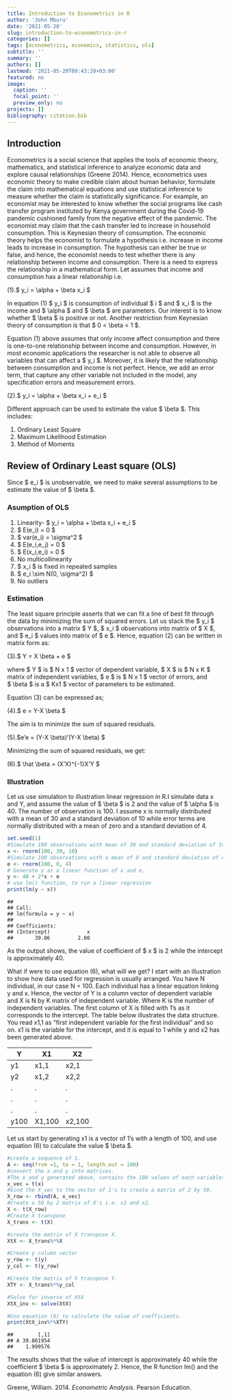 ```yaml
---
title: Introduction to Econometrics in R
author: 'John Mburu'
date: '2021-05-20'
slug: introduction-to-econometrics-in-r
categories: []
tags: [econometrics, economics, statistics, ols]
subtitle: ''
summary: ''
authors: []
lastmod: '2021-05-20T09:43:20+03:00'
featured: no
image:
  caption: ''
  focal_point: ''
  preview_only: no
projects: []
bibliography: citation.bib
---
```


## Introduction

Econometrics is a social science that applies the tools of economic theory, mathematics, and statistical inference to analyze economic data and explore causal relationships (Greene 2014). Hence, econometrics uses economic theory to make credible claim about human behavior, formulate the claim into mathematical equations and use statistical inference to measure whether the claim is statistically significance. For example, an economist may be interested to know whether the social programs like cash transfer program instituted by Kenya government during the Covid-19 pandemic cushioned family from the negative effect of the pandemic. The economist may claim that the cash transfer led to increase in household consumption. This is Keynesian theory of consumption. The economic theory helps the economist to formulate a hypothesis i.e. increase in income leads to increase in consumption. The hypothesis can either be true or false, and hence, the economist needs to test whether there is any relationship between income and consumption. There is a need to express the relationship in a mathematical form. Let assumes that income and consumption has a linear relationship i.e.

(1).\$ y\_i = \\alpha + \\beta x\_i \$

In equation (1) \$ y\_i \$ is consumption of individual \$ i \$ and \$ x\_i \$ is the income and \$ \\alpha \$ and \$ \\beta \$ are parameters. Our interest is to know whether \$ \\beta \$ is positive or not. Another restriction from Keynesian theory of consumption is that \$ 0 &lt; \\beta &lt; 1 \$.

Equation (1) above assumes that only income affect consumption and there is one-to-one relationship between income and consumption. However, in most economic applications the researcher is not able to observe all variables that can affect a \$ y\_i \$. Moreover, it is likely that the relationship between consumption and income is not perfect. Hence, we add an error term, that capture any other variable not included in the model, any specification errors and measurement errors.

(2).\$ y\_i = \\alpha + \\beta x\_i + e\_i \$

Different approach can be used to estimate the value \$ \\beta \$. This includes:

1.  Ordinary Least Square  
2.  Maximum Likelihood Estimation  
3.  Method of Moments

## Review of Ordinary Least square (OLS)

Since \$ e\_i \$ is unobservable, we need to make several assumptions to be estimate the value of \$ \\beta \$.

### Asumption of OLS

1.  Linearity- \$ y\_i = \\alpha + \\beta x\_i + e\_i \$  
2.  \$ E(e\_i) = 0 \$  
3.  \$ var(e\_i) = \\sigma^2 \$  
4.  \$ E(e\_i,e\_j) = 0 \$  
5.  \$ E(x\_i,e\_i) = 0 \$  
6.  No multicollinearity  
7.  \$ x\_i \$ is fixed in repeated samples  
8.  \$ e\_i \\sim N(0, \\sigma^2) \$  
9.  No outliers

### Estimation

The least square principle asserts that we can fit a line of best fit through the data by minimizing the sum of squared errors. Let us stack the \$ y\_i \$ observations into a matrix \$ Y \$, \$ x\_i \$ observations into matrix of \$ X \$, and \$ e\_i \$ values into matrix of \$ e \$. Hence, equation (2) can be written in matrix form as:

(3).\$ Y = X \\beta + e \$  

where \$ Y \$ is \$ N x 1 \$ vector of dependent variable,
\$ X \$ is \$ N x K \$ matrix of independent variables,
\$ e \$ is \$ N x 1 \$ vector of errors, and
\$ \\beta \$ is a \$ Kx1 \$ vector of parameters to be estimated.

Equation (3) can be expressed as;

(4).\$ e = Y-X \\beta \$

The aim is to minimize the sum of squared residuals.

(5).\$e’e = (Y-X \\beta)’(Y-X \\beta) \$

Minimizing the sum of squared residuals, we get:

(6).\$ \\hat \\beta = (X’X)^{-1}X’Y \$

### Illustration

Let us use simulation to illustration linear regression in R.I simulate data x and Y, and assume the value of \$ \\beta \$ is 2 and the value of \$ \\alpha \$ is 40. The number of observation is 100. I assume x is normally distributed with a mean of 30 and a standard deviation of 10 while error terms are normally distributed with a mean of zero and a standard deviation of 4.

``` r
set.seed(1)
#Simulate 100 observations with mean of 30 and standard deviation of 10.
x <- rnorm(100, 30, 10)
#Simulate 100 observations with a mean of 0 and standard deviation of 4.
e <- rnorm(100, 0, 4)
# Generate y as a linear function of x and e.
y <- 40 + 2*x + e
# use lm() function, to run a linear regression
print(lm(y ~ x))
```

    ## 
    ## Call:
    ## lm(formula = y ~ x)
    ## 
    ## Coefficients:
    ## (Intercept)            x  
    ##       39.86         2.00

As the output shows, the value of coefficient of \$ x \$ is 2 while the intercept is approximately 40.

What if were to use equation (6), what will we get? I start with an illustration to show how data used for regression is usually arranged. You have N individual, in our case N = 100. Each individual has a linear equation linking y and x. Hence, the vector of Y is a column vector of dependent variable and X is N by K matrix of independent variable. Where K is the number of independent variables. The first column of X is filled with 1’s as it corresponds to the intercept. The table below illustrates the data structure. You read x1,1 as “first independent variable for the first individual” and so on. x1 is the variable for the intercept, and it is equal to 1 while y and x2 has been generated above.

| Y    | X1     | X2     |
|------|--------|--------|
| y1   | x1,1   | x2,1   |
| y2   | x1,2   | x2,2   |
| .    | .      | .      |
| .    | .      | .      |
| .    | .      | .      |
| y100 | X1,100 | x2,100 |

Let us start by generating x1 is a vector of 1’s with a length of 100, and use equation (6) to calculate the value \$ \\beta \$.

``` r
#create a sequence of 1.
A <- seq(from =1, to = 1, length.out = 100)
#convert the x and y into matrices.
#The x and y generated above, contains the 100 values of each variables. I use transpose() function that returns a matrix, to transform x and y into matrices.
x_vec = t(x)
#bind the X_vec to the vector of 1's to create a matrix of 2 by 50.
X_row <- rbind(A, x_vec)
#Create a 50 by 2 matrix of X's i.e. x1 and x2.
X <- t(X_row)
#Create X transpose
X_trans <- t(X)

#create the matrix of X transpose X.
XtX <- X_trans%*%X

#Create y column vector
y_row <- t(y)
y_col <- t(y_row)

#Create the matrix of X transpose Y.
XTY <- X_trans%*%y_col

#Solve for inverse of XtX 
XtX_inv <- solve(XtX)

#Use equation (6) to calculate the value of coefficients.
print(XtX_inv%*%XTY)
```

    ##        [,1]
    ## A 39.861954
    ##    1.999576

The results shows that the value of intercept is approximately 40 while the coefficient \$ \\beta \$ is approximately 2. Hence, the R function lm() and the equation (6) give similar answers.

<div id="refs" class="references csl-bib-body hanging-indent">

<div id="ref-greene2014" class="csl-entry">

Greene, William. 2014. *Econometric Analysis*. Pearson Education.

</div>

</div>
